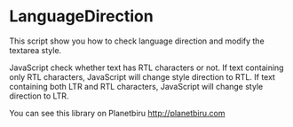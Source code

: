 # LanguageDirection

This script show you how to check language direction and modify the textarea style.

JavaScript check whether text has RTL characters or not. If text containing only RTL characters, JavaScript will change style direction to RTL. If text containing both LTR and RTL characters, JavaScript will change style direction to LTR.

You can see this library on Planetbiru http://planetbiru.com 
